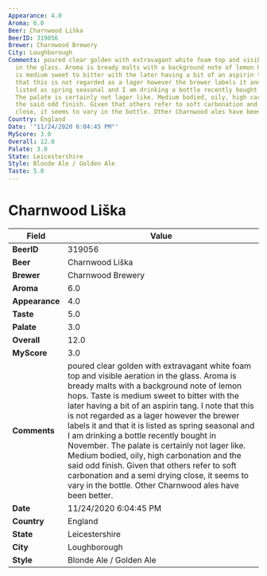 ```yaml
---
Appearance: 4.0
Aroma: 6.0
Beer: Charnwood Liška
BeerID: 319056
Brewer: Charnwood Brewery
City: Loughborough
Comments: poured clear golden with extravagant white foam top and visible aeration
  in the glass. Aroma is bready malts with a background note of lemon hops. Taste
  is medium sweet to bitter with the later having a bit of an aspirin tang. I note
  that this is not regarded as a lager however the brewer labels it and that it is
  listed as spring seasonal and I am drinking a bottle recently bought in November.
  The palate is certainly not lager like. Medium bodied, oily, high carbonation and
  the said odd finish. Given that others refer to soft carbonation and a semi drying
  close, it seems to vary in the bottle. Other Charnwood ales have been better.
Country: England
Date: '"11/24/2020 6:04:45 PM"'
MyScore: 3.0
Overall: 12.0
Palate: 3.0
State: Leicestershire
Style: Blonde Ale / Golden Ale
Taste: 5.0
---
```


# Charnwood Liška

| Field         | Value |
|---------------|-------|
| **BeerID** | 319056 |
| **Beer** | Charnwood Liška |
| **Brewer** | Charnwood Brewery |
| **Aroma** | 6.0 |
| **Appearance** | 4.0 |
| **Taste** | 5.0 |
| **Palate** | 3.0 |
| **Overall** | 12.0 |
| **MyScore** | 3.0 |
| **Comments** | poured clear golden with extravagant white foam top and visible aeration in the glass. Aroma is bready malts with a background note of lemon hops. Taste is medium sweet to bitter with the later having a bit of an aspirin tang. I note that this is not regarded as a lager however the brewer labels it and that it is listed as spring seasonal and I am drinking a bottle recently bought in November. The palate is certainly not lager like. Medium bodied, oily, high carbonation and the said odd finish. Given that others refer to soft carbonation and a semi drying close, it seems to vary in the bottle. Other Charnwood ales have been better. |
| **Date** | 11/24/2020 6:04:45 PM |
| **Country** | England |
| **State** | Leicestershire |
| **City** | Loughborough |
| **Style** | Blonde Ale / Golden Ale |
